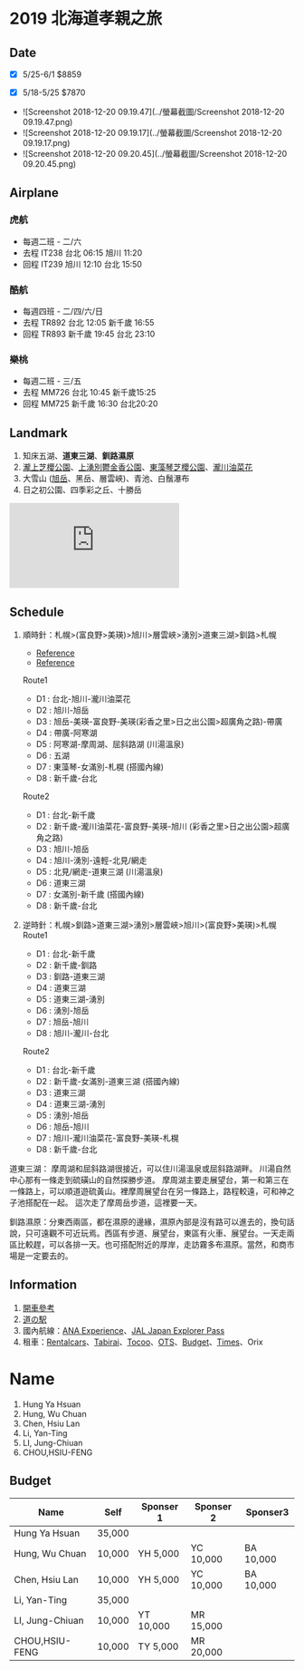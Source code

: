 # 2019 北海道孝親之旅

## Date

- [x] 5/25-6/1 $8859

- [x] 5/18-5/25  $7870

- ![Screenshot 2018-12-20 09.19.47](../螢幕截圖/Screenshot 2018-12-20 09.19.47.png)
- ![Screenshot 2018-12-20 09.19.17](../螢幕截圖/Screenshot 2018-12-20 09.19.17.png)
- ![Screenshot 2018-12-20 09.20.45](../螢幕截圖/Screenshot 2018-12-20 09.20.45.png)

## Airplane

### 虎航

- 每週二班 - 二/六
- 去程 IT238 台北 06:15 旭川 11:20
- 回程 IT239 旭川 12:10 台北 15:50

### 酷航
- 每週四班 - 二/四/六/日
- 去程 TR892 台北 12:05  新千歲 16:55 
- 回程 TR893 新千歲 19:45 台北 23:10 

### 樂桃

- 每週二班 - 三/五
- 去程 MM726 台北 10:45 新千歲15:25
- 回程 MM725 新千歲 16:30 台北20:20

## Landmark

1. 知床五湖、**道東三湖**、**釧路濕原**
2. [瀧上芝櫻公園](http://mreven.pixnet.net/blog/post/25999527)、[上湧別鬱金香公園](http://mreven.pixnet.net/blog/post/27939335)、[東藻琴芝櫻公園](http://mreven.pixnet.net/blog/post/26416679)、[瀧川油菜花](http://s3fwu.pixnet.net/blog/post/167731281-%E3%80%90%E5%8C%97%E6%B5%B7%E9%81%93-%E2%80%A2-%E8%8A%9D%E6%AB%BB%E3%80%91%E5%9B%9B%E5%A4%A7%E8%8A%B1%E7%95%91%E5%85%A8%E6%94%BB%E7%95%A5%EF%BD%9E%E6%BB%9D%E5%B7%9D%E6%B2%B9)
3. 大雪山 ([旭岳](https://travel98.com/article/7984)、黑岳、層雲峽)、青池、白鬚瀑布
4. 日之初公園、四季彩之丘、十勝岳

![img](https://sa1.bbkz.net/forum/attachment.php?attachmentid=2471715&d=1532940792)

## Schedule

1. 順時針：札幌>(富良野>美瑛)>旭川>層雲峽>湧別>道東三湖>釧路>札幌

   - [Reference](https://www.backpackers.com.tw/forum/showthread.php?t=1567937)
   - [Reference](https://www.backpackers.com.tw/forum/showthread.php?t=10139957)

   Route1
   - D1 : 台北-旭川-瀧川油菜花
   - D2 : 旭川-旭岳
   - D3 : 旭岳-美瑛-富良野-美瑛(彩香之里>日之出公園>超廣角之路)-帶廣
   - D4 : 帶廣-阿寒湖
   - D5 : 阿寒湖-摩周湖、屈斜路湖 (川湯溫泉)
   - D6 : 五湖 
   - D7 : 東藻琴-女滿別-札榥 (搭國內線)
   - D8 : 新千歲-台北



   Route2
   - D1 : 台北-新千歲
   - D2 : 新千歲-瀧川油菜花-富良野-美瑛-旭川 (彩香之里>日之出公園>超廣角之路)
   - D3 : 旭川-旭岳
   - D4 : 旭川-湧別-遠輕-北見/網走
   - D5 : 北見/網走-道東三湖 (川湯溫泉)
   - D6 : 道東三湖 
   - D7 : 女滿別-新千歲 (搭國內線)
   - D8 : 新千歲-台北

2. 逆時針：札幌>釧路>道東三湖>湧別>層雲峽>旭川>(富良野>美瑛)>札幌
   Route1
   - D1 : 台北-新千歲
   - D2 : 新千歲-釧路
   - D3 : 釧路-道東三湖
   - D4 : 道東三湖
   - D5 : 道東三湖-湧別
   - D6 : 湧別-旭岳
   - D7 : 旭岳-旭川
   - D8 : 旭川-瀧川-台北

   Route2
   - D1 : 台北-新千歲
   - D2 : 新千歲-女滿別-道東三湖 (搭國內線)
   - D3 : 道東三湖
   - D4 : 道東三湖-湧別
   - D5 : 湧別-旭岳
   - D6 : 旭岳-旭川
   - D7 : 旭川-瀧川油菜花-富良野-美瑛-札榥
   - D8 : 新千歲-台北
   
道東三湖：
摩周湖和屈斜路湖很接近，可以住川湯溫泉或屈斜路湖畔。
川湯自然中心那有一條走到硫磺山的自然探勝步道。
摩周湖主要走展望台，第一和第三在一條路上，可以順道遊硫黃山。裡摩周展望台在另一條路上，路程較遠，可和神之子池搭配在一起。
這次走了摩周岳步道，這裡要一天。

釧路濕原：分東西兩區，都在濕原的邊緣，濕原內部是沒有路可以進去的，換句話說，只可遠觀不可近玩焉。西區有步道、展望台，東區有火車、展望台。一天走兩區比較趕，可以各排一天。也可搭配附近的厚岸，走訪霧多布濕原。當然，和商市場是一定要去的。

## Information

1. [開車參考](http://d-time.hdb.hkd.mlit.go.jp/info/result.php?dep=01206&arr=018324&rsel=c&tsel=a)
2. [道の駅](http://www.hokkaido-michinoeki.jp/)
3. 國內航線：[ANA Experience](https://www.ana.co.jp/zh/tw/promotions/share/experience_jp/)、[JAL Japan Explorer Pass](https://www.tw.jal.co.jp/world/zhtw/japan_explorer_pass/tw/)
4. 租車：[Rentalcars](https://www.rentalcars.com/zh/)、[Tabirai](http://tc.tabirai.net/car/hokkaido/)、[Tocoo](https://www2.tocoo.jp/cn/?gclid=Cj0KCQiArenfBRCoARIsAFc1FqemBTg3dAWPdqLXE5hromDInkSzlsRto6mLgTCORHCPNYLnTwOyBmsaAqcnEALw_wcB)、[OTS](https://www.otsinternational.jp/otsrentacar/cn/hokkaido/class/)、[Budget](https://www.budgetrentacar.co.jp/zh/price/auto/js/)、[Times](https://www.timescar-rental.hk)、Orix

# Name

1. Hung Ya Hsuan
2. Hung, Wu Chuan
3. Chen, Hsiu Lan
4. Li, Yan-Ting
5. LI, Jung-Chiuan
6. CHOU,HSIU-FENG

## Budget

| Name            | Self   | Sponser 1 | Sponser 2 | Sponser3  |
| --------------- | ------ | --------- | --------- | --------- |
| Hung Ya Hsuan   | 35,000 |           |           |           |
| Hung, Wu Chuan  | 10,000 | YH 5,000  | YC 10,000 | BA 10,000 |
| Chen, Hsiu Lan  | 10,000 | YH 5,000  | YC 10,000 | BA 10,000 |
| Li, Yan-Ting    | 35,000 |           |           |           |
| LI, Jung-Chiuan | 10,000 | YT 10,000 | MR 15,000 |           |
| CHOU,HSIU-FENG  | 10,000 | TY 5,000  | MR 20,000 |           |
